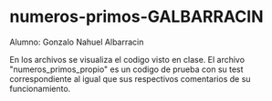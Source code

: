 # numeros-primos-GALBARRACIN
Alumno: Gonzalo Nahuel Albarracin

En los archivos se visualiza el codigo visto en clase. El archivo "numeros_primos_propio" es un codigo de prueba con su test correspondiente al igual que sus respectivos comentarios de su funcionamiento.
